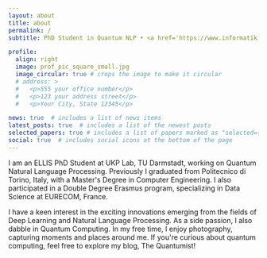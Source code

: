 ```yaml
---
layout: about
title: about
permalink: /
subtitle: PhD Student in Quantum NLP • <a href='https://www.informatik.tu-darmstadt.de/ukp/ukp_home/index.en.jsp'>UKP Lab, TU Darmstadt</a> • <a href='https://ellis.eu/'>ELLIS PhD Student</a>

profile:
  align: right
  image: prof_pic_square_small.jpg
  image_circular: true # crops the image to make it circular
  # address: >
  #   <p>555 your office number</p>
  #   <p>123 your address street</p>
  #   <p>Your City, State 12345</p>

news: true  # includes a list of news items
latest_posts: true  # includes a list of the newest posts
selected_papers: true # includes a list of papers marked as "selected={true}"
social: true  # includes social icons at the bottom of the page
---
```


I am an ELLIS PhD Student at UKP Lab, TU Darmstadt, working on Quantum Natural Language Processing. Previously I graduated from Politecnico di Torino, Italy, with a Master's Degree in Computer Engineering. I also participated in a Double Degree Erasmus program, specializing in Data Science at EURECOM, France.

I have a keen interest in the exciting innovations emerging from the fields of Deep Learning and Natural Language Processing. As a side passion, I also dabble in Quantum Computing. In my free time, I enjoy photography, capturing moments and places around me. If you're curious about quantum computing, feel free to explore my blog, The Quantumist!
